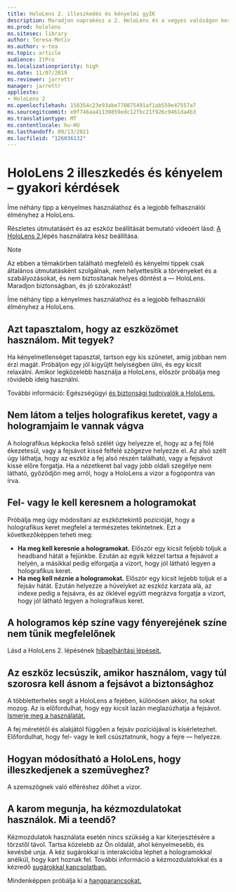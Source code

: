 ```yaml
---
title: HoloLens 2. illeszkedés és kényelmi gyIK
description: Maradjon naprakész a 2. HoloLens és a vegyes valóságon keresztüli élményekkel kapcsolatos gyakori kérdésekre adott válaszokról.
ms.prod: hololens
ms.sitesec: library
author: Teresa-Motiv
ms.author: v-tea
ms.topic: article
audience: ItPro
ms.localizationpriority: high
ms.date: 11/07/2019
ms.reviewer: jarrettr
manager: jarrettr
appliesto:
- HoloLens 2
ms.openlocfilehash: 158354c23e93abe770875491af1ab559e47557a7
ms.sourcegitcommit: e9f746aa41139859edc12fbc21f926c9461da4b3
ms.translationtype: MT
ms.contentlocale: hu-HU
ms.lasthandoff: 09/13/2021
ms.locfileid: "126036132"
---
```

# <a name="hololens-2-fit-and-comfort-frequently-asked-questions"></a>HoloLens 2 illeszkedés és kényelem – gyakori kérdések

Íme néhány tipp a kényelmes használathoz és a legjobb felhasználói élményhez a HoloLens.

Részletes útmutatásért és az eszköz beállítását bemutató videóért lásd: [A HoloLens 2.](hololens2-setup.md)lépés használatra kész beállítása.

> [!NOTE]
> Az ebben a témakörben található megfelelő és kényelmi tippek csak általános útmutatásként szolgálnak, nem helyettesítik a törvényeket és a szabályozásokat, és nem biztosítanak helyes döntést a &mdash; HoloLens. Maradjon biztonságban, és jó szórakozást!

Íme néhány tipp a kényelmes használathoz és a legjobb felhasználói élményhez a HoloLens.

## <a name="im-experiencing-discomfort-when-i-use-my-device-what-should-i-do"></a>Azt tapasztalom, hogy az eszközömet használom. Mit tegyek?

Ha kényelmetlenséget tapasztal, tartson egy kis szünetet, amíg jobban nem érzi magát. Próbáljon egy jól kigyűjtt helyiségben ülni, és egy kicsit relaxálni. Amikor legközelebb használja a HoloLens, először próbálja meg rövidebb ideig használni.

További információ: Egészségügyi [és biztonsági tudnivalók a HoloLens.](https://go.microsoft.com/fwlink/p/?LinkId=746661)

## <a name="i-cant-see-the-whole-holographic-frame-or-my-holograms-are-cut-off"></a>Nem látom a teljes holografikus keretet, vagy a hologramjaim le vannak vágva

A holografikus képkocka felső szélét úgy helyezze el, hogy az a fej fölé ékezetesül, vagy a fejsávot kissé felfelé szögezve helyezze el. Az alsó szélt úgy láthatja, hogy az eszköz a fej alsó részén található, vagy a fejsávot kissé előre forgatja. Ha a nézetkeret bal vagy jobb oldali szegélye nem látható, győződjön meg arról, hogy a HoloLens a vizor a fogópontra van írva.

## <a name="i-need-to-look-up-or-down-to-see-holograms"></a>Fel- vagy le kell keresnem a hologramokat

Próbálja meg úgy módosítani az eszköztekintő pozícióját, hogy a holografikus keret megfelel a természetes tekintetnek. Ezt a következőképpen teheti meg:

- **Ha meg kell keresnie a hologramokat.** Először egy kicsit feljebb toljuk a headband hátát a fejünkbe. Ezután az egyik kézzel tartsa a fejsávot a helyén, a másikkal pedig elforgatja a vizort, hogy jól látható legyen a holografikus keret.
- **Ha meg kell néznie a hologramokat.** Először egy kicsit lejjebb toljuk el a fejsáv hátát. Ezután helyezze a hüvelyket az eszköz karzata alá, az indexe pedig a fejsávra, és az öklével együtt megrázva forgatja a vizort, hogy jól látható legyen a holografikus keret.

## <a name="hologram-image-color-or-brightness-does-not-look-right"></a>A hologramos kép színe vagy fényerejének színe nem tűnik megfelelőnek

Lásd a HoloLens 2. lépésének [hibaelhárítási lépéseit.](hololens2-display.md)

## <a name="the-device-slides-down-when-im-using-it-or-i-need-to-make-the-headband-too-tight-to-keep-it-secure"></a>Az eszköz lecsúszik, amikor használom, vagy túl szorosra kell ásnom a fejsávot a biztonsághoz

A többletterhelés segít a HoloLens a fejében, különösen akkor, ha sokat mozog. Az is előfordulhat, hogy egy kicsit lazán meglazúzhatja a fejsávot. [Ismerje meg a használatát.](hololens2-setup.md#adjust-fit)

A fej méretétől és alakjától függően a fejsáv pozíciójával is kísérletezhet. Előfordulhat, hogy fel- vagy le kell csúsztatnunk, hogy a fejre &mdash; helyezze.

## <a name="how-can-i-adjust-hololens-to-fit-with-my-glasses"></a>Hogyan módosítható a HoloLens, hogy illeszkedjenek a szemüveghez?

A szemszögnek való elféréshez dőlhet a vizor.

## <a name="my-arm-gets-tired-when-i-use-gestures-what-can-i-do"></a>A karom megunja, ha kézmozdulatokat használok. Mi a teendő?

Kézmozdulatok használata esetén nincs szükség a kar kiterjesztésére a törzstől távol. Tartsa közelebb az Ön oldalát, ahol kényelmesebb, és kevésbé unja. A kéz sugárokkal is interakcióba léphet a hologramokkal anélkül, hogy kart hoznak fel. További információ a kézmozdulatokkal és a kézredő [sugárokkal kapcsolatban.](hololens2-basic-usage.md#the-hand-tracking-frame)

Mindenképpen próbálja ki a [hangparancsokat.](hololens-cortana.md)
